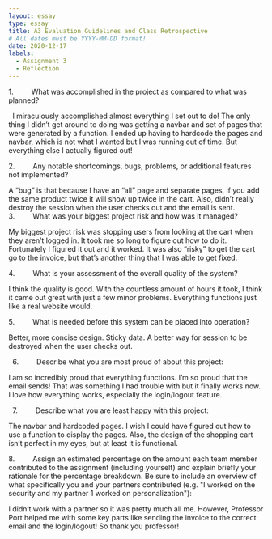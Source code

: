 ```yaml
---
layout: essay
type: essay
title: A3 Evaluation Guidelines and Class Retrospective 
# All dates must be YYYY-MM-DD format!
date: 2020-12-17
labels:
  - Assignment 3
  - Reflection
--- 
```


1.         What was accomplished in the project as compared to what was planned?

 
I miraculously accomplished almost everything I set out to do! The only thing I didn’t get around to doing was getting a navbar and set of pages that were generated by a function. I ended up having to hardcode the pages and navbar, which is not what I wanted but I was running out of time. But everything else I actually figured out!


2.         Any notable shortcomings, bugs, problems, or additional features not implemented?


A “bug” is that because I have an “all” page and separate pages, if you add the same product twice it will show up twice in the cart. Also, didn’t really destroy the session when the user checks out and the email is sent.
 
3.         What was your biggest project risk and how was it managed?


My biggest project risk was stopping users from looking at the cart when they aren’t logged in. It took me so long to figure out how to do it. Fortunately I figured it out and it worked. It was also “risky” to get the cart go to the invoice, but that’s another thing that I was able to get fixed. 

4.         What is your assessment of the overall quality of the system?


I think the quality is good. With the countless amount of hours it took, I think it came out great with just a few minor problems. Everything functions just like a real website would. 
 
 
5.         What is needed before this system can be placed into operation?


Better, more concise design. Sticky data. A better way for session to be destroyed when the user checks out.

 
6.         Describe what you are most proud of about this project:


I am so incredibly proud that everything functions. I’m so proud that the email sends! That was something I had trouble with but it finally works now. I love how everything works, especially the login/logout feature.

 
7.         Describe what you are least happy with this project:

The navbar and hardcoded pages. I wish I could have figured out how to use a function to display the pages. Also, the design of the shopping cart isn’t perfect in my eyes, but at least it is functional.
 
 
8.         Assign an estimated percentage on the amount each team member contributed to the assignment (including yourself) and explain briefly your rationale for the percentage breakdown. Be sure to include an overview of what specifically you and your partners contributed (e.g. "I worked on the security and my partner 1 worked on personalization"):

I didn’t work with a partner so it was pretty much all me. However, Professor Port helped me with some key parts like sending the invoice to the correct email and the login/logout! So thank you professor!

